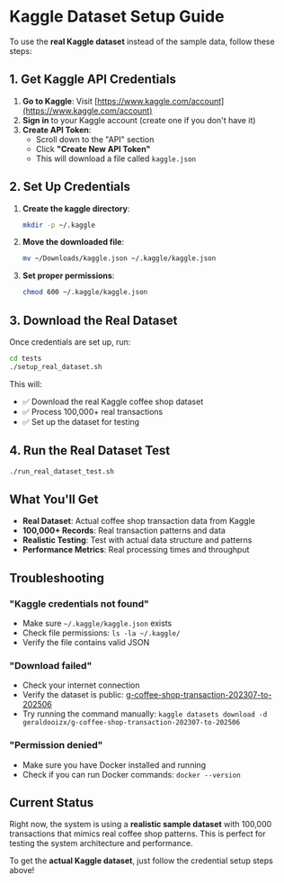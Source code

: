 # Kaggle Dataset Setup Guide

To use the **real Kaggle dataset** instead of the sample data, follow these steps:

## 1. Get Kaggle API Credentials

1. **Go to Kaggle**: Visit [https://www.kaggle.com/account](https://www.kaggle.com/account)
2. **Sign in** to your Kaggle account (create one if you don't have it)
3. **Create API Token**: 
   - Scroll down to the "API" section
   - Click **"Create New API Token"**
   - This will download a file called `kaggle.json`

## 2. Set Up Credentials

1. **Create the kaggle directory**:
   ```bash
   mkdir -p ~/.kaggle
   ```

2. **Move the downloaded file**:
   ```bash
   mv ~/Downloads/kaggle.json ~/.kaggle/kaggle.json
   ```

3. **Set proper permissions**:
   ```bash
   chmod 600 ~/.kaggle/kaggle.json
   ```

## 3. Download the Real Dataset

Once credentials are set up, run:

```bash
cd tests
./setup_real_dataset.sh
```

This will:
- ✅ Download the real Kaggle coffee shop dataset
- ✅ Process 100,000+ real transactions
- ✅ Set up the dataset for testing

## 4. Run the Real Dataset Test

```bash
./run_real_dataset_test.sh
```

## What You'll Get

- **Real Dataset**: Actual coffee shop transaction data from Kaggle
- **100,000+ Records**: Real transaction patterns and data
- **Realistic Testing**: Test with actual data structure and patterns
- **Performance Metrics**: Real processing times and throughput

## Troubleshooting

### "Kaggle credentials not found"
- Make sure `~/.kaggle/kaggle.json` exists
- Check file permissions: `ls -la ~/.kaggle/`
- Verify the file contains valid JSON

### "Download failed"
- Check your internet connection
- Verify the dataset is public: [g-coffee-shop-transaction-202307-to-202506](https://www.kaggle.com/datasets/geraldooizx/g-coffee-shop-transaction-202307-to-202506)
- Try running the command manually: `kaggle datasets download -d geraldooizx/g-coffee-shop-transaction-202307-to-202506`

### "Permission denied"
- Make sure you have Docker installed and running
- Check if you can run Docker commands: `docker --version`

## Current Status

Right now, the system is using a **realistic sample dataset** with 100,000 transactions that mimics real coffee shop patterns. This is perfect for testing the system architecture and performance.

To get the **actual Kaggle dataset**, just follow the credential setup steps above!
